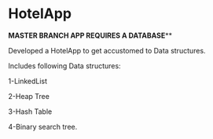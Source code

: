 # HotelApp

******MASTER BRANCH APP REQUIRES A DATABASE********

Developed a HotelApp to get accustomed to Data structures.

Includes following Data structures:

1-LinkedList

2-Heap Tree

3-Hash Table

4-Binary search tree.
